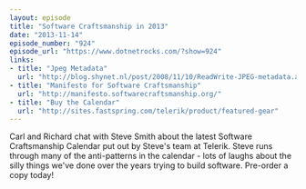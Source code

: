 ```yaml
---
layout: episode
title: "Software Craftsmanship in 2013"
date: "2013-11-14"
episode_number: "924"
episode_url: "https://www.dotnetrocks.com/?show=924"
links:
- title: "Jpeg Metadata"
  url: "http://blog.shynet.nl/post/2008/11/10/ReadWrite-JPEG-metadata.aspx"
- title: "Manifesto for Software Craftsmanship"
  url: "http://manifesto.softwarecraftsmanship.org/"
- title: "Buy the Calendar"
  url: "http://sites.fastspring.com/telerik/product/featured-gear"
---
```


Carl and Richard chat with Steve Smith about the latest Software Craftsmanship Calendar put out by Steve's team at Telerik. Steve runs through many of the anti-patterns in the calendar - lots of laughs about the silly things we've done over the years trying to build software. Pre-order a copy today!
